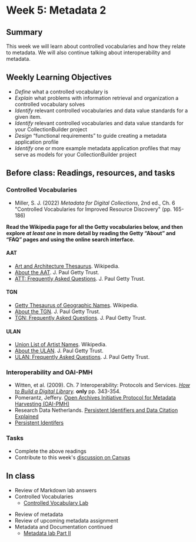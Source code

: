 # Week 5: Metadata 2

## Summary
This week we will learn about controlled vocabularies and how they relate to metadata. We will also continue talking about interoperability and metadata.
## Weekly Learning Objectives
- *Define* what a controlled vocabulary is
- *Explain* what problems with information retrieval and organization a controlled vocabulary solves
- *Identify* relevant controlled vocabularies and data value standards for a given item.
- *Identify* relevant controlled vocabularies and data value standards for your CollectionBuilder project
- *Design* “functional requirements” to guide creating a metadata application profile
- *Identify* one or more example metadata application profiles that may serve as models for your CollectionBuilder project

## Before class: Readings, resources, and tasks
### Controlled Vocabularies
- Miller, S. J. (2022) _Metadata for Digital Collections_, 2nd ed., Ch. 6 "Controlled Vocabularies for Improved Resource Discovery" (pp. 165-186)

**Read the Wikipedia page for all the Getty vocabularies below, and then explore _at least one_ in more detail by reading the Getty “About” and “FAQ” pages and using the online search interface.**  

#### AAT
-   [Art and Architecture Thesaurus](https://en.wikipedia.org/wiki/Art_%26_Architecture_Thesaurus). Wikipedia.
-   [About the AAT](http://www.getty.edu/research/tools/vocabularies/aat/about.html). J. Paul Getty Trust.
-   [ATT: Frequently Asked Questions](http://www.getty.edu/research/tools/vocabularies/aat/aat_faq.html). J. Paul Getty Trust.

#### TGN
-   [Getty Thesaurus of Geographic Names](https://en.wikipedia.org/wiki/Getty_Thesaurus_of_Geographic_Names). Wikipedia.
-   [About the TGN](http://www.getty.edu/research/tools/vocabularies/tgn/about.html). J. Paul Getty Trust.
-   [TGN: Frequently Asked Questions](http://www.getty.edu/research/tools/vocabularies/tgn/faq.html). J. Paul Getty Trust.

#### ULAN
-   [Union List of Artist Names](https://en.wikipedia.org/wiki/Union_List_of_Artist_Names). Wikipedia.
-   [About the ULAN](http://www.getty.edu/research/tools/vocabularies/ulan/about.html). J. Paul Getty Trust.
-   [ULAN: Frequently Asked Questions](http://www.getty.edu/research/tools/vocabularies/ulan/faq.html). J. Paul Getty Trust.

### Interoperability and OAI-PMH
- Witten, et al. (2009). Ch. 7 Interoperability: Protocols and Services. _[How to Build a Digital Library](https://iucat.iu.edu/catalog/11862090)._ **only** pp. 343-354.
- Pomerantz, Jeffery. [Open Archives Initiative Protocol for Metadata Harvesting (OAI-PMH)](https://youtu.be/fpz4fzKvVTg)
- Research Data Netherlands. [Persistent Identifiers and Data Citation Explained](https://www.youtube.com/watch?v=PgqtiY7oZ6k)
- [Persistent Identifers](https://transportation.libguides.com/persistent_identifiers)

### Tasks
- Complete the above readings
- Contribute to this week's [discussion on Canvas](https://iu.instructure.com/courses/2252765/discussion_topics/13841511)

## In class
- Review of Markdown lab answers
- Controlled Vocabularies
    - [Controlled Vocabulary Lab](assignment_controlled_vocabulary_lab.md)
<!--    - [slides](https://docs.google.com/presentation/d/1lZgy5000Hr9wlE0sfyeLTN1k_fmMKrR4RzxOzhROxa0/edit?usp=sharing) -->
- Review of metadata
- Review of upcoming metadata assignment
- Metadata and Documentation continued
    - [Metadata lab Part II](assignment_metadata_practice_2.md)
